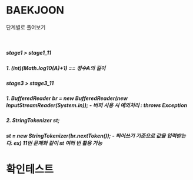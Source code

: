 # BAEKJOON
<p>
  단계별로 풀어보기
</p>

<br>

<p>
  <h5> stage1 > stage1_11
    <h5> 1. (int)(Math.log10(A)+1) == 정수A의 길이
</p>

    
 <p>
  <h5> stage3 > stage3_11
  <h5> 1. BufferedReader br = new BufferedReader(new InputStreamReader(System.in));
    - 버퍼 사용 시 예외처리 : throws Exception
  <h5> 2. StringTokenizer st; 
  <h5>    st = new StringTokenizer(br.nextToken()); 
    - 띄어쓰기 기준으로 값을 입력받는다. ex) 11번 문제와 같이 st 여러 번 활용 가능
</p>

    
   # 확인테스트
